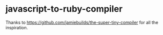 # javascript-to-ruby-compiler

Thanks to https://github.com/jamiebuilds/the-super-tiny-compiler for all the inspiration.
